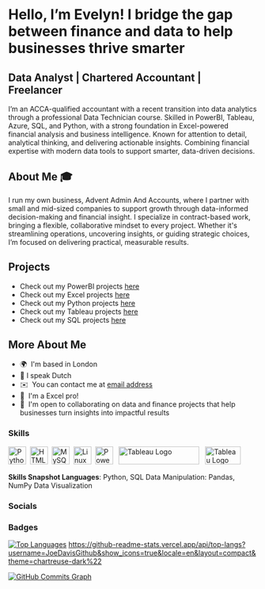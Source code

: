 Hello, I’m Evelyn! I bridge the gap between finance and data to help businesses thrive smarter
===========================================================================================================================

Data Analyst | Chartered Accountant | Freelancer
---------------------------------------------------

I’m an ACCA-qualified accountant with a recent transition into data analytics through a professional Data Technician course. Skilled in PowerBI, Tableau, Azure, SQL, and Python, with a strong foundation in Excel-powered financial analysis and business intelligence. Known for attention to detail, analytical thinking, and delivering actionable insights. Combining financial expertise with modern data tools to support smarter, data-driven decisions.

## About Me 🎓 


I run my own business, Advent Admin And Accounts, where I partner with small and mid-sized companies to support growth through data-informed decision-making and financial insight. I specialize in contract-based work, bringing a flexible, collaborative mindset to every project. Whether it's streamlining operations, uncovering insights, or guiding strategic choices, I’m focused on delivering practical, measurable results. 



## Projects
- Check out my PowerBI projects [here](https://sites.google.com/view/evelynamofah/project-page/powerbi-projects)
- Check out my Excel projects [here](https://sites.google.com/view/evelynamofah/project-page/excel-projects)
- Check out my Python projects [here](https://sites.google.com/view/evelynamofah/project-page/python-projects)
- Check out my Tableau projects [here](https://sites.google.com/view/evelynamofah/project-page/tableau-projects)
- Check out my SQL projects [here](https://sites.google.com/view/evelynamofah/project-page/sql-projects)


## More About Me
* 🌍  I'm based in London
* 👄  I speak Dutch
* ✉️  You can contact me at [email address](eve.amofah@gmail.com)
* 🧠  I'm a Excel pro!
* 🤝  I'm open to collaborating on data and finance projects that help businesses turn insights into impactful results



### Skills


<p align="left">
<a href="https://www.python.org/" target="_blank" rel="noreferrer"><img src="https://raw.githubusercontent.com/danielcranney/readme-generator/main/public/icons/skills/python-colored.svg" width="36" height="36" alt="Python" /></a>&nbsp;&nbsp;<a href="https://developer.mozilla.org/en-US/docs/Glossary/HTML5" target="_blank" rel="noreferrer"><img src="https://raw.githubusercontent.com/danielcranney/readme-generator/main/public/icons/skills/html5-colored.svg" width="36" height="36" alt="HTML5" /></a>&nbsp;&nbsp;<a href="https://www.mysql.com/" target="_blank" rel="noreferrer"><img src="https://raw.githubusercontent.com/danielcranney/readme-generator/main/public/icons/skills/mysql-colored.svg" width="36" height="36" alt="MySQL" /></a>&nbsp;&nbsp;<a href="https://www.linux.org" target="_blank" rel="noreferrer"><img src="https://raw.githubusercontent.com/danielcranney/readme-generator/main/public/icons/skills/linux-colored.svg" width="36" height="36" alt="Linux" /></a>&nbsp;&nbsp;<a href="https://app.powerbi.com/" target="_blank" rel="noreferrer"><img src="https://cdn.worldvectorlogo.com/logos/power-bi.svg" width="36" height="36" alt="PowerBI" /></a>&nbsp;&nbsp;
   <a href="https://tableau.com/" target="_blank" rel="noreferrer; return false;"><img src="https://raw.githubusercontent.com/gilbarbara/logos/main/logos/tableau.svg" width="163" height="36" alt="Tableau Logo" /></a>&nbsp;&nbsp; <a href="https://www.microsoft.com/en-us/microsoft-365/excel" target="_blank" rel="noreferrer; return false;"><img src="https://img.icons8.com/color/48/microsoft-excel-2019--v1.png" width="72" height="36" alt="Tableau Logo" /></a>&nbsp;&nbsp;

</p>

**Skills Snapshot Languages**: Python, SQL Data Manipulation: Pandas, NumPy Data Visualization
### Socials


### Badges



<a href="https://github.com/Ali06112023" align="left"><img src="https://github-readme-stats.vercel.app/api/top-langs?username=Ali06112023&show_icons=true&locale=en&layout=compact&theme=chartreuse-dark%22" alt="Top Languages" /></a>
https://github-readme-stats.vercel.app/api/top-langs?username=JoeDavisGithub&show_icons=true&locale=en&layout=compact&theme=chartreuse-dark%22

<a href="http://www.github.com/Ali06112023"><img src="https://github-readme-activity-graph.cyclic.app/graph?username=Ali06112023&bg_color=1c1917&color=ffffff&line=0891b2&point=ffffff&area_color=1c1917&area=true&hide_border=true&custom_title=GitHub%20Commits%20Graph" alt="GitHub Commits Graph" /></a>


